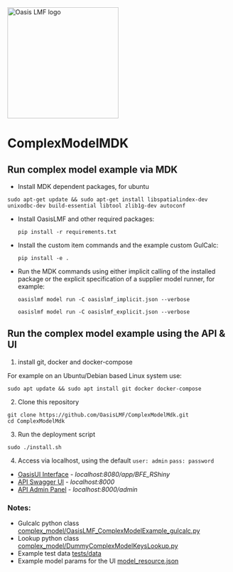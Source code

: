 <img src="https://oasislmf.org/packages/oasis_theme_package/themes/oasis_theme/assets/src/oasis-lmf-colour.png" alt="Oasis LMF logo" width="250"/>

# ComplexModelMDK

## Run complex model example via MDK
* Install MDK dependent packages, for ubuntu

```
sudo apt-get update && sudo apt-get install libspatialindex-dev unixodbc-dev build-essential libtool zlib1g-dev autoconf
```

* Install OasisLMF and other required packages:

  ```
  pip install -r requirements.txt
  ```

* Install the custom item commands and the example custom GulCalc:

  ```
  pip install -e .
  ```

* Run the MDK commands using either implicit calling of the installed package or the explicit specification of a supplier model runner, for example:

  ```
  oasislmf model run -C oasislmf_implicit.json --verbose

  oasislmf model run -C oasislmf_explicit.json --verbose
  ```

## Run the complex model example using the API & UI
1) install git, docker and docker-compose

For example on an Ubuntu/Debian based Linux system use:
```
sudo apt update && sudo apt install git docker docker-compose
```

2) Clone this repository
```
git clone https://github.com/OasisLMF/ComplexModelMdk.git
cd ComplexModelMdk
```
3) Run the deployment script
```
sudo ./install.sh
```

4) Access via localhost, using the default `user: admin` `pass: password`
* [OasisUI Interface](http://localhost:8080/app/BFE_RShiny) - *localhost:8080/app/BFE_RShiny* 
* [API Swagger UI](http://localhost:8000/) - *localhost:8000*
* [API Admin Panel](http://localhost:8000/admin) - *localhost:8000/admin*


### Notes: 
* Gulcalc python class [complex_model/OasisLMF_ComplexModelExample_gulcalc.py](https://github.com/OasisLMF/ComplexModelMDK/blob/master/complex_model/OasisLMF_ComplexModelExample_gulcalc.py)
* Lookup python class [complex_model/DummyComplexModelKeysLookup.py](https://github.com/OasisLMF/ComplexModelMDK/blob/master/complex_model/DummyComplexModelKeysLookup.py)
* Example test data [tests/data](https://github.com/OasisLMF/ComplexModelMDK/tree/master/tests/data)
* Example model params for the UI [model_resource.json](https://github.com/OasisLMF/ComplexModelMDK/blob/master/model_resource.json)
